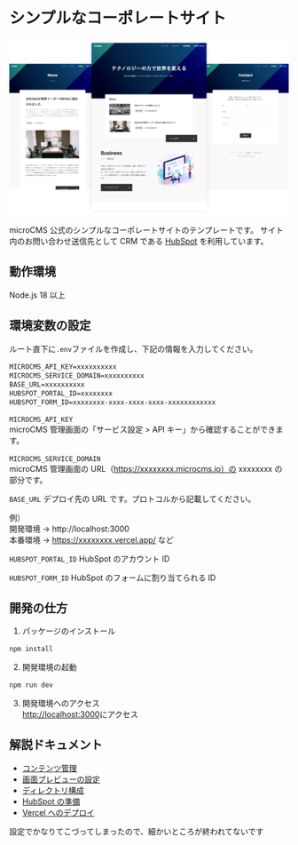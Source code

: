 # シンプルなコーポレートサイト

![](public/img-cover.png)

microCMS 公式のシンプルなコーポレートサイトのテンプレートです。
サイト内のお問い合わせ送信先として CRM である [HubSpot](https://www.hubspot.jp/) を利用しています。

## 動作環境

Node.js 18 以上

## 環境変数の設定

ルート直下に`.env`ファイルを作成し、下記の情報を入力してください。

```
MICROCMS_API_KEY=xxxxxxxxxx
MICROCMS_SERVICE_DOMAIN=xxxxxxxxxx
BASE_URL=xxxxxxxxxx
HUBSPOT_PORTAL_ID=xxxxxxxx
HUBSPOT_FORM_ID=xxxxxxxx-xxxx-xxxx-xxxx-xxxxxxxxxxxx
```

`MICROCMS_API_KEY`  
microCMS 管理画面の「サービス設定 > API キー」から確認することができます。

`MICROCMS_SERVICE_DOMAIN`  
microCMS 管理画面の URL（https://xxxxxxxx.microcms.io）の xxxxxxxx の部分です。

`BASE_URL`
デプロイ先の URL です。プロトコルから記載してください。

例）  
開発環境 → http://localhost:3000  
本番環境 → https://xxxxxxxx.vercel.app/ など

`HUBSPOT_PORTAL_ID`
HubSpot のアカウント ID

`HUBSPOT_FORM_ID`
HubSpot のフォームに割り当てられる ID

## 開発の仕方

1. パッケージのインストール

```bash
npm install
```

2. 開発環境の起動

```bash
npm run dev
```

3. 開発環境へのアクセス  
   [http://localhost:3000](http://localhost:3000)にアクセス

## 解説ドキュメント

- [コンテンツ管理](https://github.com/microcmsio/nextjs-simple-corporate-site-template/blob/main/docs/content-management.md)
- [画面プレビューの設定](https://github.com/microcmsio/nextjs-simple-corporate-site-template/blob/main/docs/content-preview.md)
- [ディレクトリ構成](https://github.com/microcmsio/nextjs-simple-corporate-site-template/blob/main/docs/directory-structure.md)
- [HubSpot の準備](https://github.com/microcmsio/nextjs-simple-corporate-site-template/blob/main/docs/hubspot-setting.md)
- [Vercel へのデプロイ](https://github.com/microcmsio/nextjs-simple-corporate-site-template/blob/main/docs/vercel-deploy.md)


設定でかなりてこづってしまったので、細かいところが終われてないです
